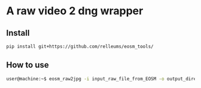 # A raw video 2 dng wrapper 

## Install
```bash
pip install git+https://github.com/relleums/eosm_tools/
```

## How to use

```bash
user@machine:~$ eosm_raw2jpg -i input_raw_file_from_EOSM -o output_directory_full_of_JPGs [-c raw_therapee_config.pp3] 
```
